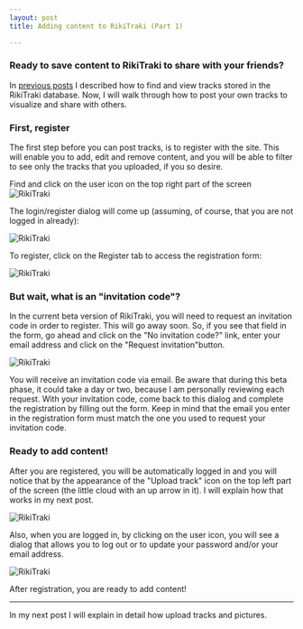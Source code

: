 ```yaml
---
layout: post
title: Adding content to RikiTraki (Part 1)

---
```

### Ready to save content to RikiTraki to share with your friends?

In [previous posts]({{site.baseurl}}/Rikitraki-intro-1) I described how to find and view tracks stored in the RikiTraki database. Now, I will walk through how to post your own tracks to visualize and share with others.

### First, register

The first step before you can post tracks, is to register with the site. This will enable you to add, edit and remove content, and you will be able to filter to see only the tracks that you uploaded, if you so desire.

Find and click on the user icon on the top right part of the screen ![RikiTraki]({{site.baseurl}}/images/posts/2016-02-01/rikitraki_contrib_1.png)

The login/register dialog will come up (assuming, of course, that you are not logged in already):

![RikiTraki]({{site.baseurl}}/images/posts/2016-02-01/rikitraki_contrib_2.png)

To register, click on the Register tab to access the registration form:

![RikiTraki]({{site.baseurl}}/images/posts/2016-02-01/rikitraki_contrib_3.png)

### But wait, what is an "invitation code"?

In the current beta version of RikiTraki, you will need to request an invitation code in order to register. This will go away soon. So, if you see that field in the form, go ahead and click on the "No invitation code?" link, enter your email address and click on the "Request invitation"button.

![RikiTraki]({{site.baseurl}}/images/posts/2016-02-01/rikitraki_contrib_4.png)

You will receive an invitation code via email. Be aware that during this beta phase, it could take a day or two, because I am personally reviewing each request. With your invitation code, come back to this dialog and complete the registration by filling out the form. Keep in mind that the email you enter in the registration form must match the one you used to request your invitation code.

### Ready to add content!

After you are registered, you will be automatically logged in and you will notice that by the appearance of the "Upload track" icon on the top left part of the screen (the little cloud with an up arrow in it). I will explain how that works in my next post.

![RikiTraki]({{site.baseurl}}/images/posts/2016-02-01/rikitraki_contrib_5.png)

Also, when you are logged in, by clicking on the user icon, you will see a dialog that allows you to log out or to update your password and/or your email address.

![RikiTraki]({{site.baseurl}}/images/posts/2016-02-01/rikitraki_contrib_6.png)

After registration, you are ready to add content!

---

In my next post I will explain in detail how upload tracks and pictures.



